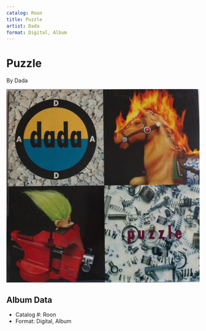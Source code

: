 ```yaml
---
catalog: Roon
title: Puzzle
artist: Dada
format: Digital, Album
---
```


# Puzzle

By Dada

![](../../assets/albumcovers/Dada-Puzzle.png)

## Album Data

- Catalog #: Roon
- Format: Digital, Album

